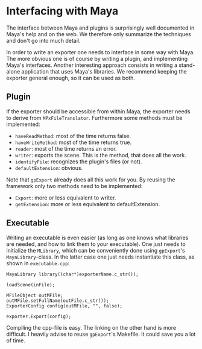 # Interfacing with Maya #

The interface between Maya and plugins is surprisingly well documented in Maya's help and on the web. We therefore only summarize the techniques and don't go into much detail.

In order to write an exporter one needs to interface in some way with Maya. The more obvious one is of course by writing a plugin, and implementing Maya's interfaces. Another interesting approach consists in writing a stand-alone application that uses Maya's libraries. We recommend keeping the exporter general enough, so it can be used as both.

## Plugin ##
If the exporter should be accessible from within Maya, the exporter needs to derive from `MPxFileTranslator`. Furthermore some methods must be implemented:
  * `haveReadMethod`: most of the time returns false.
  * `haveWriteMethod`: most of the time returns true.
  * `reader`: most of the time returns an error.
  * `writer`: exports the scene. This is the method, that does all the work.
  * `identifyFile`: recognizes the plugin's files (or not).
  * `defaultExtension`: obvious.

Note that `gpExport` already does all this work for you. By reusing the framework only two methods need to be implemented:
  * `Export`: more or less equivalent to writer.
  * `getExtension`: more or less equivalent to defaultExtension.

## Executable ##
Writing an executable is even easier (as long as one knows what libraries are needed, and how to link them to your executable). One just needs to initialize the `MLibrary`, which can be conveniently done using `gpExport`'s `MayaLibrary`-class. In the latter case one just needs instantiate this class, as shown in `executable.cpp`:
```
MayaLibrary library((char*)exporterName.c_str());

loadScene(inFile);

MFileObject outMFile;
outMFile.setFullName(outFile.c_str());
ExporterConfig config(outMFile, "", false);

exporter.Export(config);
```

Compiling the cpp-file is easy. The linking on the other hand is more difficult. I heavily advise to reuse `gpExport`'s Makefile. It could save you a lot of time.
